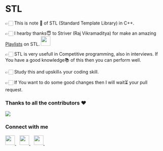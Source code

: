 # STL
👉🏻 This is note 📝 of STL (Standard Template Library) in C++. 

👉🏻 I hearby thanks😇 to Striver (Raj Vikramaditya) for make an amazing <a href="https://youtube.com/playlist?list=PLN4aKSfpk8TQ6CqzMRDVUr-jEpObLiYdq"> Playlists</a> on STL.
<a href="https://youtube.com/playlist?list=PLN4aKSfpk8TQ6CqzMRDVUr-jEpObLiYdq">
  <img width="30px" src="https://i.pinimg.com/originals/46/02/cb/4602cbc18967da9c1eba7452905cd99b.png" />
  </a>

👉🏻 STL is very usefull in Competitive programming, also in interviews. If You have a good knowledge📚 of this then you can perform well.

👉🏻 Study this and upskill🔝 your coding skill.

👉🏻 If You want to do some good changes then I will wait⏳ your pull request.

### Thanks to all the contributors ❤️
<a href = "https://github.com/gauravkumarmakwana/STL/graphs/contributors">
  <img src = "https://contrib.rocks/image?repo=gauravkumarmakwana/STL"/>
</a>

### Connect with me
  
  <a href="https://www.linkedin.com/in/gauravbmakwana/" target = "_blank">
    <img width="30px" src="https://www.vectorlogo.zone/logos/linkedin/linkedin-icon.svg" />
  </a>&ensp;
  <a href="https://twitter.com/MakwanaGaurav12" target = "_blank">
    <img width="30px" src="https://www.vectorlogo.zone/logos/twitter/twitter-official.svg" />
  </a>&ensp;
  
  <a href="https://www.instagram.com/gaurav_mak.exe/" target = "_blank">
    <img width="30px" src="https://www.vectorlogo.zone/logos/instagram/instagram-icon.svg" />
  </a>&ensp;

